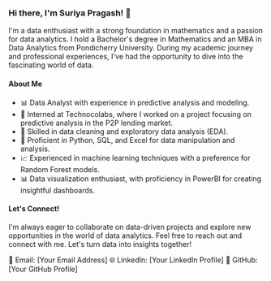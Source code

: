 ### Hi there, I'm Suriya Pragash! 👋

I'm a data enthusiast with a strong foundation in mathematics and a passion for data analytics. I hold a Bachelor's degree in Mathematics and an MBA in Data Analytics from Pondicherry University. During my academic journey and professional experiences, I've had the opportunity to dive into the fascinating world of data.

#### About Me

- 📊 Data Analyst with experience in predictive analysis and modeling.
- 💼 Interned at Technocolabs, where I worked on a project focusing on predictive analysis in the P2P lending market.
- 🧹 Skilled in data cleaning and exploratory data analysis (EDA).
- 🧮 Proficient in Python, SQL, and Excel for data manipulation and analysis.
- 📈 Experienced in machine learning techniques with a preference for Random Forest models.
- 📊 Data visualization enthusiast, with proficiency in PowerBI for creating insightful dashboards.

#### Let's Connect!

I'm always eager to collaborate on data-driven projects and explore new opportunities in the world of data analytics. Feel free to reach out and connect with me. Let's turn data into insights together!

📧 Email: [Your Email Address]
🌐 LinkedIn: [Your LinkedIn Profile]
🔗 GitHub: [Your GitHub Profile]
